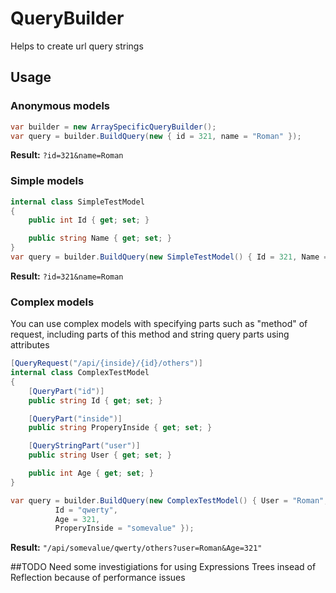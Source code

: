 # QueryBuilder
Helps to create url query strings

## Usage
### Anonymous models
``` csharp
var builder = new ArraySpecificQueryBuilder();
var query = builder.BuildQuery(new { id = 321, name = "Roman" });
```

**Result:** ``` ?id=321&name=Roman ``` 


### Simple models
``` csharp
internal class SimpleTestModel
{
    public int Id { get; set; }

    public string Name { get; set; }
}
var query = builder.BuildQuery(new SimpleTestModel() { Id = 321, Name = "Roman" });
```
**Result:** `?id=321&name=Roman ` 


### Complex models
You can use complex models with specifying parts such as "method" of request, including parts of this method and string query parts using attributes
``` csharp
[QueryRequest("/api/{inside}/{id}/others")]
internal class ComplexTestModel
{
    [QueryPart("id")]
    public string Id { get; set; }

    [QueryPart("inside")]
    public string ProperyInside { get; set; }

    [QueryStringPart("user")]
    public string User { get; set; }

    public int Age { get; set; }
}

var query = builder.BuildQuery(new ComplexTestModel() { User = "Roman", 
          Id = "qwerty", 
          Age = 321, 
          ProperyInside = "somevalue" });
```
**Result:** ``` "/api/somevalue/qwerty/others?user=Roman&Age=321" ```



##TODO
Need some investigiations for using Expressions Trees insead of Reflection because of performance issues 
